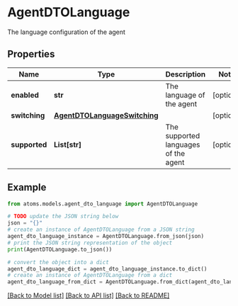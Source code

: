 # AgentDTOLanguage

The language configuration of the agent

## Properties

Name | Type | Description | Notes
------------ | ------------- | ------------- | -------------
**enabled** | **str** | The language of the agent | [optional] 
**switching** | [**AgentDTOLanguageSwitching**](AgentDTOLanguageSwitching.md) |  | [optional] 
**supported** | **List[str]** | The supported languages of the agent | [optional] 

## Example

```python
from atoms.models.agent_dto_language import AgentDTOLanguage

# TODO update the JSON string below
json = "{}"
# create an instance of AgentDTOLanguage from a JSON string
agent_dto_language_instance = AgentDTOLanguage.from_json(json)
# print the JSON string representation of the object
print(AgentDTOLanguage.to_json())

# convert the object into a dict
agent_dto_language_dict = agent_dto_language_instance.to_dict()
# create an instance of AgentDTOLanguage from a dict
agent_dto_language_from_dict = AgentDTOLanguage.from_dict(agent_dto_language_dict)
```
[[Back to Model list]](../README.md#documentation-for-models) [[Back to API list]](../README.md#documentation-for-api-endpoints) [[Back to README]](../README.md)


